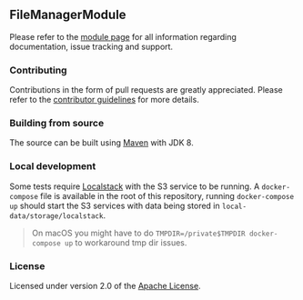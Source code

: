 ## FileManagerModule
Please refer to the [module page][] for all information regarding documentation, issue tracking and support.

### Contributing
Contributions in the form of pull requests are greatly appreciated.  Please refer to the [contributor guidelines][] for more details. 

### Building from source
The source can be built using [Maven][] with JDK 8.

### Local development

Some tests require [Localstack][] with the S3 service to be running.
A `docker-compose` file is available in the root of this repository, running `docker-compose up` should start the S3 services with data being stored in `local-data/storage/localstack`.

 > On macOS you might have to do `TMPDIR=/private$TMPDIR docker-compose up` to workaround tmp dir issues.

### License
Licensed under version 2.0 of the [Apache License][].

[module page]: https://across.dev/modules/filemanagermodule
[contributor guidelines]: https://across.dev/contributing
[Maven]: http://maven.apache.org
[Apache License]: http://www.apache.org/licenses/LICENSE-2.0
[Localstack]: https://github.com/localstack/localstack
